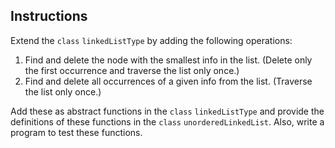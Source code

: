 ## Instructions ##
Extend the `class` `linkedListType` by adding the following operations:

1. Find and delete the node with the smallest info in the list. (Delete only the first occurrence and traverse the list only once.)
2. Find and delete all occurrences of a given info from the list. (Traverse the list only once.)

Add these as abstract functions in the `class` `linkedListType` and provide the definitions of these functions in the `class` `unorderedLinkedList`. Also, write a program to test these functions.